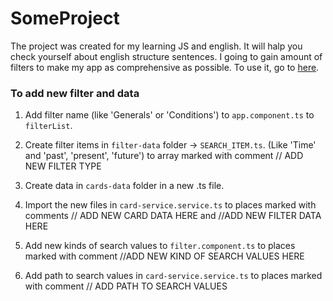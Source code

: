 # SomeProject
The project was created for my learning JS and english.
It will halp you check yourself about english structure sentences.
I going to gain amount of filters to make my app as comprehensive as possible.
To use it, go to [here](https://vanillatank.github.io/sentence-builder/). 

### To add new filter and data
1. Add filter name (like 'Generals' or 'Conditions') to `app.component.ts` to `filterList`. 

2. Create filter items in `filter-data` folder -> `SEARCH_ITEM.ts`. (Like 'Time' and 'past', 'present', 'future') to array marked with comment
// ADD NEW FILTER TYPE

3. Create data in `cards-data` folder in a new .ts file.

4. Import the new files in `card-service.service.ts` to places marked with comments 
// ADD NEW CARD DATA HERE and //ADD NEW FILTER DATA HERE

5. Add new kinds of search values to `filter.component.ts` to places marked with comment
//ADD NEW KIND OF SEARCH VALUES HERE

6. Add path to search values in `card-service.service.ts` to places marked with comment
// ADD PATH TO SEARCH VALUES 
